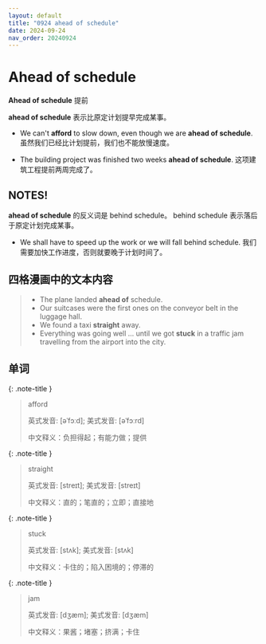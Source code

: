 ```yaml
---
layout: default  
title: "0924 ahead of schedule"  
date: 2024-09-24  
nav_order: 20240924
---
```


# Ahead of schedule
**Ahead of schedule** 提前

**ahead of schedule** 表示比原定计划提早完成某事。

- We can't **afford** to slow down, even though we are **ahead of schedule**.
  虽然我们已经比计划提前，我们也不能放慢速度。

- The building project was finished two weeks **ahead of schedule**.
  这项建筑工程提前两周完成了。

## NOTES!
**ahead of schedule** 的反义词是 behind schedule。
behind schedule 表示落后于原定计划完成某事。

- We shall have to speed up the work or we will fall behind schedule.
  我们需要加快工作进度，否则就要晚于计划时间了。

## 四格漫画中的文本内容
> - The plane landed **ahead of** schedule.
> - Our suitcases were the first ones on the conveyor belt in the luggage hall.
> - We found a taxi **straight** away.
> - Everything was going well ... until we got **stuck** in a traffic jam travelling from the airport into the city.

## 单词

{: .note-title }
> afford
>
> 英式发音: [əˈfɔːd]; 美式发音: [əˈfɔːrd]
>
> 中文释义：负担得起；有能力做；提供

{: .note-title }
> straight
>
> 英式发音: [streɪt]; 美式发音: [streɪt]
>
> 中文释义：直的；笔直的；立即；直接地

{: .note-title }
> stuck
>
> 英式发音: [stʌk]; 美式发音: [stʌk]
>
> 中文释义：卡住的；陷入困境的；停滞的

{: .note-title }
> jam
>
> 英式发音: [dʒæm]; 美式发音: [dʒæm]
>
> 中文释义：果酱；堵塞；挤满；卡住
